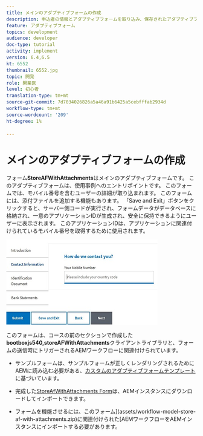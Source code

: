 ```yaml
---
title: メインのアダプティブフォームの作成
description: 申込者の情報とアダプティブフォームを取り込み、保存されたアダプティブフォームを取得するためのアダプティブフォームの作成
feature: アダプティブフォーム
topics: development
audience: developer
doc-type: tutorial
activity: implement
version: 6.4,6.5
kt: 6552
thumbnail: 6552.jpg
topic: 開発
role: 開業医
level: 初心者
translation-type: tm+mt
source-git-commit: 7d7034026826a5a46a91b6425a5cebfffab2934d
workflow-type: tm+mt
source-wordcount: '209'
ht-degree: 1%

---
```



# メインのアダプティブフォームの作成

フォーム&#x200B;**StoreAFWithAttachments**&#x200B;はメインのアダプティブフォームです。 このアダプティブフォームは、使用事例へのエントリポイントです。 このフォームでは、モバイル番号を含むユーザーの詳細が取り込まれます。 このフォームには、添付ファイルを追加する機能もあります。 「Save and Exit」ボタンをクリックすると、サーバー側コードが実行され、フォームデータがデータベースに格納され、一意のアプリケーションIDが生成され、安全に保持できるようにユーザーに表示されます。 このアプリケーションIDは、アプリケーションに関連付けられているモバイル番号を取得するために使用されます。

![主申請書](assets/6552.JPG)

このフォームは、コースの前のセクションで作成した&#x200B;**bootboxjs540,storeAFWithAttachments**&#x200B;クライアントライブラリと、フォームの送信時にトリガーされるAEMワークフローに関連付けられています。


* サンプルフォームは、サンプルフォームが正しくレンダリングされるためにAEMに読み込む必要がある、[カスタムのアダプティブフォームテンプレート](assets/custom-template-with-page-component.zip)に基づいています。

* 完成した[StoreAfWithAttachments Form](assets/store-af-with-attachments-form.zip)は、AEMインスタンスにダウンロードしてインポートできます。

* フォームを機能させるには、このフォーム](assets/workflow-model-store-af-with-attachments.zip)に関連付けられた[AEMワークフローをAEMインスタンスにインポートする必要があります。



